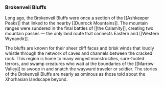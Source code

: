 ### Brokenveil Bluffs

Long ago, the Brokenveil Bluffs were once a section of the [[Ashkeeper Peaks]] that linked to the nearby [[Dunrock Mountains]]. The mountain ranges were sundered in the final battles of [[the Calamity]], creating two mountain passes — the only land route that connects Eastern and [[Western Wynandir]].

The bluffs are known for their sheer cliff faces and brisk winds that loudly whistle through the network of caves and channels between the cracked rock. This region is home to many winged monstrosities, sure-footed terrors, and swamp creatures who wait at the boundaries of the [[Marrow Valley]] to swoop in and snatch the wayward traveler or soldier. The stories of the Brokenveil Bluffs are nearly as ominous as those told about the Xhorhasian landscape beyond.